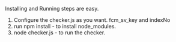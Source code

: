 Installing and Running steps are easy.

1. Configure the checker.js as you want. fcm_sv_key and indexNo
2. run npm install - to install node_modules.
3. node checker.js - to run the checker.
